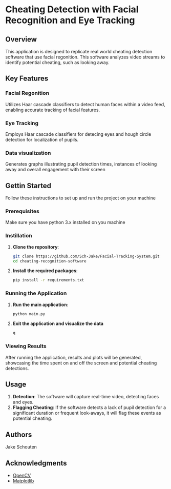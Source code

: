 # Cheating Detection with Facial Recognition and Eye Tracking
## Overview
This application is designed to replicate real world cheating detection software that use facial regonition. This software analyzes video streams to identify potential cheating, such as looking away.

## Key Features 
### Facial Regonition
Utilizes Haar cascade classifiers to detect human faces within a video feed, enabling accurate tracking of facial features.
### Eye Tracking
Employs Haar cascade classifiers for detecing eyes and hough circle detection for localization of pupils. 
### Data visualization
Generates graphs illustrating pupil detection times, instances of looking away and overall engagement with their screen

## Gettin Started
Follow these instructions to set up and run the project on your machine
### Prerequisites
Make sure you have python 3.x installed on you machine

### Instillation
1. **Clone the repository**:
    ```bash
    git clone https://github.com/Sch-Jake/Facial-Tracking-System.git
    cd cheating-recognition-software
    ```
2. **Install the required packages**:
    ```bash
    pip install -r requirements.txt
    ```
### Running the Application
1. **Run the main application**:
    ```bash
    python main.py
    ```
2. **Exit the application and visualize the data**
    ```bash
    q
    ```
### Viewing Results
After running the application, results and plots will be generated, showcasing the time spent on and off the screen and potential cheating detections.

## Usage
1. **Detection**: The software will capture real-time video, detecting faces and eyes.
2. **Flagging Cheating**: If the software detects a lack of pupil detection for a significant duration or frequent look-aways, it will flag these events as potential cheating.

## Authors
Jake Schouten
## Acknowledgments
- [OpenCV](https://opencv.org/)
- [Matplotlib](https://matplotlib.org/)